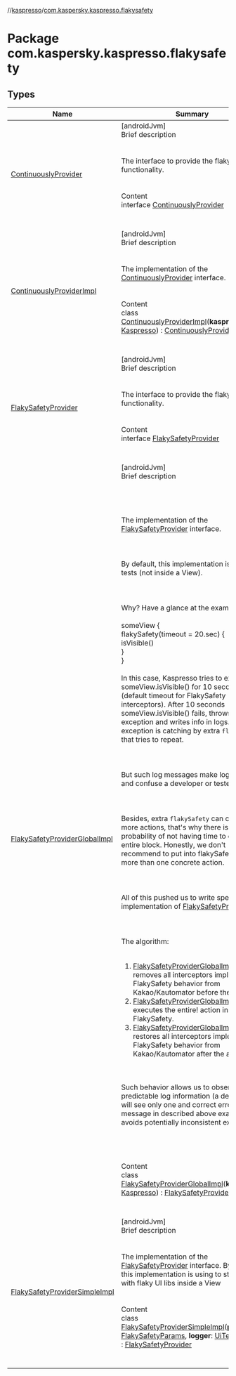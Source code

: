 //[kaspresso](../index.md)/[com.kaspersky.kaspresso.flakysafety](index.md)



# Package com.kaspersky.kaspresso.flakysafety  


## Types  
  
|  Name|  Summary| 
|---|---|
| [ContinuouslyProvider](-continuously-provider/index.md)| [androidJvm]  <br>Brief description  <br><br><br>The interface to provide the flaky safety functionality.<br><br>  <br>Content  <br>interface [ContinuouslyProvider](-continuously-provider/index.md)  <br><br><br>
| [ContinuouslyProviderImpl](-continuously-provider-impl/index.md)| [androidJvm]  <br>Brief description  <br><br><br>The implementation of the [ContinuouslyProvider](-continuously-provider/index.md) interface.<br><br>  <br>Content  <br>class [ContinuouslyProviderImpl](-continuously-provider-impl/index.md)(**kaspresso**: [Kaspresso](../com.kaspersky.kaspresso.kaspresso/-kaspresso/index.md)) : [ContinuouslyProvider](-continuously-provider/index.md)  <br><br><br>
| [FlakySafetyProvider](-flaky-safety-provider/index.md)| [androidJvm]  <br>Brief description  <br><br><br>The interface to provide the flaky safety functionality.<br><br>  <br>Content  <br>interface [FlakySafetyProvider](-flaky-safety-provider/index.md)  <br><br><br>
| [FlakySafetyProviderGlobalImpl](-flaky-safety-provider-global-impl/index.md)| [androidJvm]  <br>Brief description  <br><br><br><br><br>The implementation of the [FlakySafetyProvider](-flaky-safety-provider/index.md) interface.<br><br><br><br>By default, this implementation is using in tests (not inside a View).<br><br><br><br>Why? Have a glance at the example:<br><br>someView {  <br>    flakySafety(timeout = 20.sec) {  <br>        isVisible()  <br>    }  <br>}<br><br>In this case, Kaspresso tries to execute someView.isVisible() for 10 seconds (default timeout for FlakySafety interceptors). After 10 seconds someView.isVisible() fails, throws an exception and writes info in logs. This exception is catching by extra ``flakySafety`` that tries to repeat.<br><br><br><br>But such log messages make logs dirty and confuse a developer or tester.<br><br><br><br>Besides, extra ``flakySafety`` can contain more actions, that's why there is probability of not having time to execute entire block. Honestly, we don't recommend to put into flakySafety block more than one concrete action.<br><br><br><br>All of this pushed us to write special implementation of [FlakySafetyProvider](-flaky-safety-provider/index.md).<br><br><br><br>The algorithm:<br><br><ol><li>[FlakySafetyProviderGlobalImpl](-flaky-safety-provider-global-impl/index.md) removes all interceptors implementing FlakySafety behavior from Kakao/Kautomator before the action.</li><li>[FlakySafetyProviderGlobalImpl](-flaky-safety-provider-global-impl/index.md) executes the entire! action inside own FlakySafety.</li><li>[FlakySafetyProviderGlobalImpl](-flaky-safety-provider-global-impl/index.md) restores all interceptors implementing FlakySafety behavior from Kakao/Kautomator after the action.</li></ol><br><br>Such behavior allows us to observe more predictable log information (a developer will see only one and correct error message in described above example) and avoids potentially inconsistent execution.<br><br><br><br>  <br>Content  <br>class [FlakySafetyProviderGlobalImpl](-flaky-safety-provider-global-impl/index.md)(**kaspresso**: [Kaspresso](../com.kaspersky.kaspresso.kaspresso/-kaspresso/index.md)) : [FlakySafetyProvider](-flaky-safety-provider/index.md)  <br><br><br>
| [FlakySafetyProviderSimpleImpl](-flaky-safety-provider-simple-impl/index.md)| [androidJvm]  <br>Brief description  <br><br><br>The implementation of the [FlakySafetyProvider](-flaky-safety-provider/index.md) interface. By default, this implementation is using to struggle with flaky UI libs inside a View<br><br>  <br>Content  <br>class [FlakySafetyProviderSimpleImpl](-flaky-safety-provider-simple-impl/index.md)(**params**: [FlakySafetyParams](../com.kaspersky.kaspresso.params/-flaky-safety-params/index.md), **logger**: [UiTestLogger](../com.kaspersky.kaspresso.logger/-ui-test-logger/index.md)) : [FlakySafetyProvider](-flaky-safety-provider/index.md)  <br><br><br>

